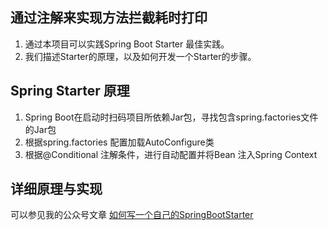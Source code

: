## 通过注解来实现方法拦截耗时打印

1.  通过本项目可以实践Spring Boot Starter 最佳实践。
2.  我们描述Starter的原理，以及如何开发一个Starter的步骤。

## Spring Starter 原理
1. Spring Boot在启动时扫码项目所依赖Jar包，寻找包含spring.factories文件的Jar包
2. 根据spring.factories 配置加载AutoConfigure类
3. 根据@Conditional 注解条件，进行自动配置并将Bean 注入Spring Context

## 详细原理与实现
可以参见我的公众号文章
[如何写一个自己的SpringBootStarter](https://mp.weixin.qq.com/s/I61R6iFB5Fe47agRe-qmAA)
